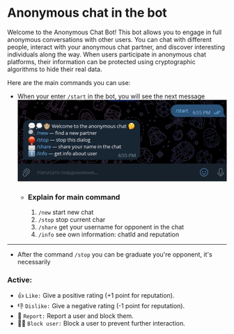 # Anonymous chat in the bot


Welcome to the Anonymous Chat Bot! This bot allows you to engage in full anonymous conversations with other users. You 
can chat with different people, interact with your anonymous chat partner, and discover interesting individuals along 
the way. When users participate in anonymous chat platforms, their information can be protected using cryptographic 
algorithms to hide their real data.

Here are the main commands you can use:

* When your enter `/start` in the bot, you will see the next message
![Drag Racing](/assets/start%20command.png)
  * ### Explain for main command
    1. `/new` start new chat
    2. `/stop` stop current char
    3. `/share` get your username for opponent in the chat
    4. `/info` see own information: chatId and reputation
---
* After the command `/stop` you can be graduate you're opponent, it's necessarily 
### Active:
* 👍 `Like:` Give a positive rating (+1 point for reputation).
* 👎 `Dislike:` Give a negative rating (-1 point for reputation).
* 🚫 `Report:` Report a user and block them.
* 🙅‍♂️ `Block user:` Block a user to prevent further interaction.

